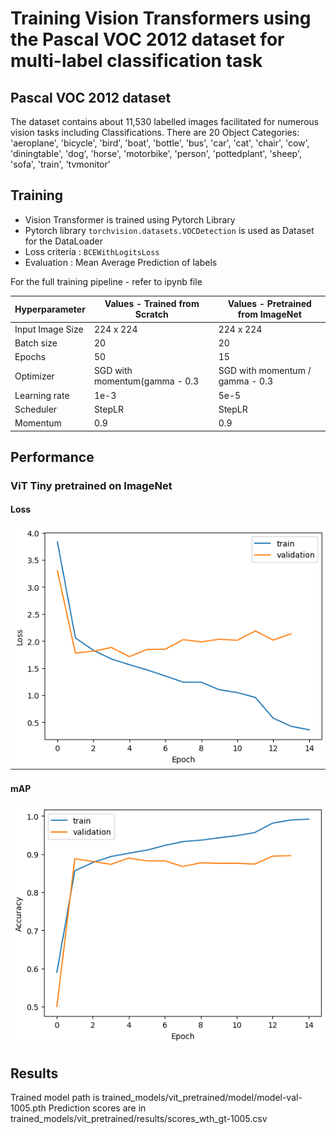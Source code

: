 # Training Vision Transformers using the Pascal VOC 2012 dataset for multi-label classification task

## Pascal VOC 2012 dataset

The dataset contains about 11,530  labelled images facilitated for numerous vision tasks including Classifications.
There are 20 Object Categories:  'aeroplane', 'bicycle', 'bird', 'boat',
                     'bottle', 'bus', 'car', 'cat', 'chair',
                     'cow', 'diningtable', 'dog', 'horse',
                     'motorbike', 'person', 'pottedplant',
                     'sheep', 'sofa', 'train', 'tvmonitor'

## Training

* Vision Transformer is trained using Pytorch Library
* Pytorch library `torchvision.datasets.VOCDetection` is used as Dataset for the DataLoader
* Loss criteria : `BCEWithLogitsLoss`
* Evaluation : Mean Average Prediction of labels

For the full training pipeline - refer to ipynb file

| Hyperparameter | Values - Trained from Scratch | Values - Pretrained from ImageNet |
| ------------- | ------------- | ------------- |
| Input Image Size  | 224 x 224  | 224 x 224  |
| Batch size  | 20  | 20  |
| Epochs  | 50  | 15  |
| Optimizer  | SGD with momentum(gamma - 0.3  | SGD with momentum / gamma - 0.3  |
| Learning rate  | 1e-3 | 5e-5  |
| Scheduler  | StepLR  | StepLR  |
| Momentum  | 0.9  | 0.9  |

## Performance

### ViT Tiny pretrained on ImageNet
#### Loss
![Loss vs Epoch pretrained transformer](/images/vit-pretrained-loss.png)
#### mAP
![Loss vs Epoch pretrained transformer](/images/vit-pretrained-map.png)

## Results

Trained model path is trained_models/vit_pretrained/model/model-val-1005.pth
Prediction scores are in trained_models/vit_pretrained/results/scores_wth_gt-1005.csv

